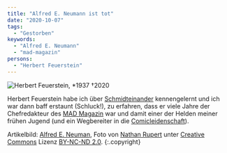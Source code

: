 ```yaml
---
title: "Alfred E. Neumann ist tot"
date: "2020-10-07"
tags:
  - "Gestorben"
keywords:
  - "Alfred E. Neumann"
  - "mad-magazin"
persons:
  - "Herbert Feuerstein"
---
```


![Herbert Feuerstein, \*1937 †2020](/images/6863675212_644debc747_k-1024x683.jpg)

Herbert Feuerstein habe ich über [Schmidteinander](https://youtu.be/ypbsyW9g-Tk?t=12) kennengelernt und ich war dann baff erstaunt (Schluck!), zu erfahren, dass er viele Jahre der Chefredakteur des [MAD Magazin](https://www.sueddeutsche.de/medien/mad-magazine-satire-1.4512774) war und damit einer der Helden meiner frühen Jugend (und ein Wegbereiter in die [Comicleidenschaft](https://couchblog.de/blog/2020/01/18/u-comix/)).

Artikelbild: [Alfred E. Neuman](https://www.flickr.com/photos/nathaninsandiego/6863675212/), Foto von [Nathan Rupert](https://www.flickr.com/photos/nathaninsandiego/) unter [Creative Commons](https://creativecommons.org/) Lizenz [BY-NC-ND 2.0](https://creativecommons.org/licenses/by-nc-nd/2.0/). {:.copyright}
